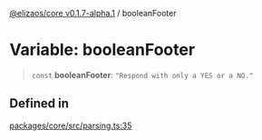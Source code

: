 [@elizaos/core v0.1.7-alpha.1](../) / booleanFooter

# Variable: booleanFooter

> `const` **booleanFooter**: `"Respond with only a YES or a NO."`

## Defined in

[packages/core/src/parsing.ts:35](https://github.com/elizaOS/eliza/blob/main/packages/core/src/parsing.ts#L35)
